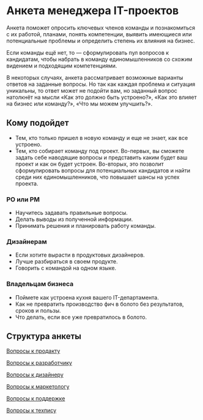 # Анкета менеджера IT-проектов
Анкета поможет опросить ключевых членов команды и познакомиться с их работой, планами, понять компетенции, выявить имеющиеся или потенциальные проблемы и определить степень их влияния на бизнес.

Если команды ещё нет, то — сформулировать пул вопросов к кандидатам, чтобы набрать в команду единомышленников со схожим видением и подходящим компетенциями.

В некоторых случаях, анкета рассматривает возможные варианты ответов на заданные вопросы. Но так как каждая проблема и ситуация уникальны, то ответ может не подойти вам, но заданный вопрос натолкнёт на мысли «Как это должно быть устроено?», «Как это влияет на бизнес или команду?», «Что мы можем улучшить?».

## Кому подойдет
- Тем, кто только пришел в новую команду и еще не знает, как все устроено.
- Тем, кто собирает команду под проект. Во-первых, вы сможете задать себе наводящие вопросы и представить каким будет ваш проект и как он будет устроен. Во-вторых, это позволит сформулировать вопросы для потенциальных кандидатов и найти среди них единомышленников, что повышает шансы на успех проекта.

### PO или PM
- Научитесь задавать правильные вопросы.
- Делать выводы из полученной информации.
- Принимать решения и планировать работу команды.

### Дизайнерам
- Если хотите вырасти в продуктовых дизайнеров.
- Лучше разбираться в своем продукте.
- Говорить с командой на одном языке.

### Владельцам бизнеса
- Поймете как устроена кухня вашего IT-департамента.
- Как не превратить производство фич в болото без результатов, сроков и пользы.
- Что делать, если все уже превратилось в болото.

## Структура анкеты
[Вопросы к продакту](po/)

[Вопросы к разработчику](develop/)

[Вопросы к дизайнеру](design/)

[Вопросы к маркетологу](marketing/)

[Вопросы к поддержке](support/)

[Вопросы к техпису](technical-writer/)